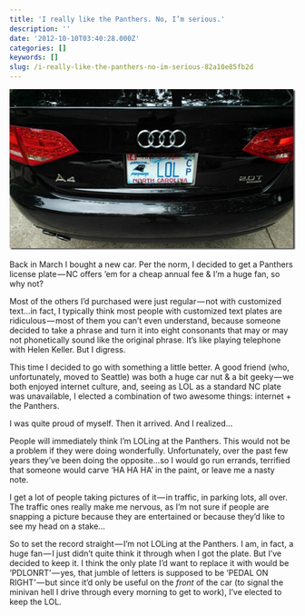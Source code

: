 ```yaml
---
title: 'I really like the Panthers. No, I’m serious.'
description: ''
date: '2012-10-10T03:40:28.000Z'
categories: []
keywords: []
slug: /i-really-like-the-panthers-no-im-serious-82a10e85fb2d
---
```


![WP_000015 (1)](/img/0_A1Df4s0vMpMMMhz1.jpg)

Back in March I bought a new car. Per the norm, I decided to get a Panthers license plate — NC offers ’em for a cheap annual fee & I’m a huge fan, so why not?

Most of the others I’d purchased were just regular — not with customized text…in fact, I typically think most people with customized text plates are ridiculous — most of them you can’t even understand, because someone decided to take a phrase and turn it into eight consonants that may or may not phonetically sound like the original phrase. It’s like playing telephone with Helen Keller. But I digress.

This time I decided to go with something a little better. A good friend (who, unfortunately, moved to Seattle) was both a huge car nut & a bit geeky — we both enjoyed internet culture, and, seeing as LOL as a standard NC plate was unavailable, I elected a combination of two awesome things: internet + the Panthers.

I was quite proud of myself. Then it arrived. And I realized…

People will immediately think I’m LOLing at the Panthers. This would not be a problem if they were doing wonderfully. Unfortunately, over the past few years they’ve been doing the opposite…so I would go run errands, terrified that someone would carve ‘HA HA HA’ in the paint, or leave me a nasty note.

I get a lot of people taking pictures of it — in traffic, in parking lots, all over. The traffic ones really make me nervous, as I’m not sure if people are snapping a picture because they are entertained or because they’d like to see my head on a stake…

So to set the record straight — I’m not LOLing at the Panthers. I am, in fact, a huge fan — I just didn’t quite think it through when I got the plate. But I’ve decided to keep it. I think the only plate I’d want to replace it with would be ‘PDLONRT’ — yes, that jumble of letters is supposed to be ‘PEDAL ON RIGHT’ — but since it’d only be useful on the _front_ of the car (to signal the minivan hell I drive through every morning to get to work), I’ve elected to keep the LOL.